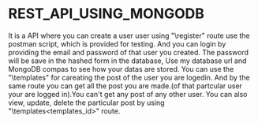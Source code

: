 # REST_API_USING_MONGODB
It is a API where you can create a user user using "\register" route use the postman script, which is provided for testing.
And you can login by providing the email and password of that user you created. The password will be save in the hashed form in the database, Use my database url and MongoDB compas to see how your datas are stored.
You can use the "\templates" for careating the post of the user you are logedin.
And by the same route you can get all the post you are made.(of that partcular user your are logged in).You can't get any post of any other user.
You can also view, update, delete the particular post by using "\templates\<templates_id>" route.

